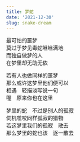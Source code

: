 ```yaml
---
title: 梦蛇
date: '2021-12-30'
slug: snake-dream
---
```


最可怕的噩梦  
莫过于梦见毒蛇咝咝满地  
而独自做梦的人  
在梦里却无助无依

若有人也做同样的噩梦  
那么或许这梦里他们便可以<!--# 梦就像个异空间；同样拥有写轮眼的卡卡西可以进入带土的异空间，那做梦的人是否可以进到同一个异空间？ -->  
相遇　轻描淡写说一句  
喔　原来你也在这里<!--# 有点违和感地借刘若英一句歌词 -->

梦里的蛇　不过是别人的孤寂<!--# 不好意思，冯至老先生，委屈一下，拿您垫一下脚 -->  
伺机噬咬同样孤寂的猎物  
若这梦里我们的孤寂　散去  
那么梦里的蛇也该　逐一散去

<!--# 我比较少做噩梦，但成年后做的噩梦一般都是梦见蛇；前几天不知何故，又梦见一次。 -->

